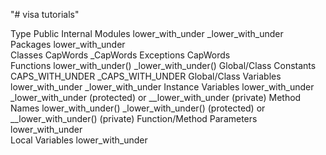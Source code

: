"# visa tutorials" 

Type	                    	                              Public	           	                                    Internal
Modules	                    lower_with_under	_lower_with_under
Packages	                lower_with_under	 
Classes	                    CapWords	        _CapWords
Exceptions	                CapWords	 
Functions	                lower_with_under()	_lower_with_under()
Global/Class Constants	    CAPS_WITH_UNDER	    _CAPS_WITH_UNDER
Global/Class Variables	    lower_with_under	_lower_with_under
Instance Variables	        lower_with_under	_lower_with_under (protected) or __lower_with_under (private)
Method Names	            lower_with_under()	_lower_with_under() (protected) or __lower_with_under() (private)
Function/Method Parameters	lower_with_under	 
Local Variables	            lower_with_under	 
